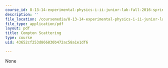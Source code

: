 ```yaml
---
course_id: 8-13-14-experimental-physics-i-ii-junior-lab-fall-2016-spring-2017
description: ''
file_location: /coursemedia/8-13-14-experimental-physics-i-ii-junior-lab-fall-2016-spring-2017/43652cf253d866830b472ac58a1e1df6_MIT8_13-14F16-S17exp1.pdf
file_type: application/pdf
layout: pdf
title: Compton Scattering
type: course
uid: 43652cf253d866830b472ac58a1e1df6

---
```

None